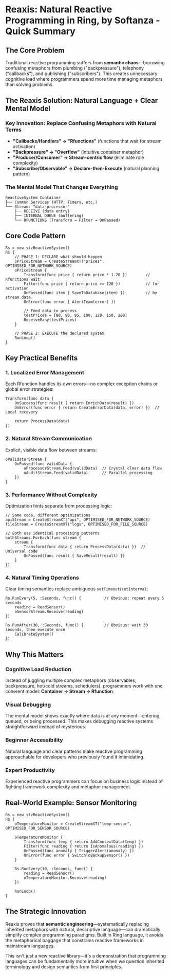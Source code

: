 # Reaxis: Natural Reactive Programming in Ring, by Softanza - Quick Summary

## The Core Problem
Traditional reactive programming suffers from **semantic chaos**—borrowing confusing metaphors from plumbing ("backpressure"), telephony ("callbacks"), and publishing ("subscribers"). This creates unnecessary cognitive load where programmers spend more time managing metaphors than solving problems.

## The Reaxis Solution: Natural Language + Clear Mental Model

### Key Innovation: Replace Confusing Metaphors with Natural Terms
- **"Callbacks/Handlers" → "Rfunctions"** (functions that wait for stream activation)
- **"Backpressure" → "Overflow"** (intuitive container metaphor)
- **"Producer/Consumer" → Stream-centric flow** (eliminate role complexity)
- **"Subscribe/Observable" → Declare-then-Execute** (natural planning pattern)

### The Mental Model That Changes Everything
```
ReactiveSystem Container
├── Common Services (HTTP, Timers, etc.)
└── Stream: "data-processor"
    ├── RECEIVE (data entry)
    ├── INTERNAL QUEUE (buffering)
    └── RFUNCTIONS (Transform → Filter → OnPassed)
```

## Core Code Pattern
```ring
Rs = new stzReactiveSystem()
Rs {
    // PHASE 1: DECLARE what should happen
    oPriceStream = CreateStreamXT("prices", OPTIMISED_FOR_NETWORK_SOURCE)
    oPriceStream {
        Transform(func price { return price * 1.20 })        // Rfunctions wait
        Filter(func price { return price >= 120 })           // for activation
        OnPassed(func item { SaveToDatabase(item) })         // by stream data
        OnError(func error { AlertTeam(error) })
        
        // Feed data to process
        testPrices = [80, 90, 95, 100, 120, 150, 200]
        ReceiveMany(testPrices)
    }
    
    // PHASE 2: EXECUTE the declared system
    RunLoop()
}
```

## Key Practical Benefits

### 1. **Localized Error Management**
Each Rfunction handles its own errors—no complex exception chains or global error strategies:
```ring
Transform(func data {
    OnSuccess(func result { return EnrichData(result) })
    OnError(func error { return CreateErrorData(data, error) })  // Local recovery
    
    return ProcessData(data)
})
```

### 2. **Natural Stream Communication**
Explicit, visible data flow between streams:
```ring
oValidatorStream {
    OnPassed(func validData {
        oProcessorStream.Feed(validData)  // Crystal clear data flow
        oAuditStream.Feed(validData)      // Parallel processing
    })
}
```

### 3. **Performance Without Complexity**
Optimization hints separate from processing logic:
```ring
// Same code, different optimizations
apiStream = CreateStreamXT("api", OPTIMISED_FOR_NETWORK_SOURCE)
fileStream = CreateStreamXT("logs", OPTIMISED_FOR_FILE_SOURCE)

// Both use identical processing patterns
bothStreams.ForEach(func stream {
    stream {
        Transform(func data { return ProcessData(data) })  // Universal code
        OnPassed(func result { SaveResult(result) })
    }
})
```

### 4. **Natural Timing Operations**
Clear timing semantics replace ambiguous `setTimeout`/`setInterval`:
```ring
Rs.RunEvery(5, :Seconds, func() {          // Obvious: repeat every 5 seconds
    reading = ReadSensor()
    oSensorStream.Receive(reading)
})

Rs.RunAfter(30, :Seconds, func() {         // Obvious: wait 30 seconds, then execute once
    CalibrateSystem()
})
```

## Why This Matters

### **Cognitive Load Reduction**
Instead of juggling multiple complex metaphors (observables, backpressure, hot/cold streams, schedulers), programmers work with one coherent model: **Container → Stream → Rfunction**.

### **Visual Debugging**
The mental model shows exactly where data is at any moment—entering, queued, or being processed. This makes debugging reactive systems straightforward instead of mysterious.

### **Beginner Accessibility**
Natural language and clear patterns make reactive programming approachable for developers who previously found it intimidating.

### **Expert Productivity**
Experienced reactive programmers can focus on business logic instead of fighting framework complexity and metaphor management.

## Real-World Example: Sensor Monitoring
```ring
Rs = new stzReactiveSystem()
Rs {
    oTemperatureMonitor = CreateStreamXT("temp-sensor", OPTIMISED_FOR_SENSOR_SOURCE)
    
    oTemperatureMonitor {
        Transform(func temp { return AddContextData(temp) })
        Filter(func reading { return IsAnomalous(reading) })
        OnPassed(func anomaly { TriggerAlert(anomaly) })
        OnError(func error { SwitchToBackupSensor() })
    }
    
    Rs.RunEvery(10, :Seconds, func() {
        reading = ReadSensor()
        oTemperatureMonitor.Receive(reading)
    })
    
    RunLoop()
}
```

## The Strategic Innovation

Reaxis proves that **semantic engineering**—systematically replacing inherited metaphors with natural, descriptive language—can dramatically simplify complex programming paradigms. Built in Ring language, it avoids the metaphorical baggage that constrains reactive frameworks in mainstream languages.

This isn't just a new reactive library—it's a demonstration that programming languages can be fundamentally more intuitive when we question inherited terminology and design semantics from first principles.